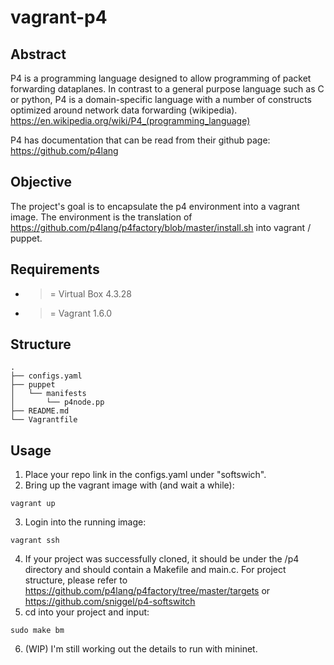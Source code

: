 # vagrant-p4

## Abstract
P4 is a programming language designed to allow programming of packet forwarding dataplanes. In contrast to a general purpose language such as C or python, P4 is a domain-specific language with a number of constructs optimized around network data forwarding (wikipedia).
https://en.wikipedia.org/wiki/P4_(programming_language)

P4 has documentation that can be read from their github page:
https://github.com/p4lang

## Objective
The project's goal is to encapsulate the p4 environment into a vagrant image. The environment is the translation of https://github.com/p4lang/p4factory/blob/master/install.sh into vagrant / puppet.

## Requirements
- >= Virtual Box 4.3.28
- >= Vagrant 1.6.0

## Structure
```
.
├── configs.yaml
├── puppet
│   └── manifests
│       └── p4node.pp
├── README.md
└── Vagrantfile
```

## Usage
1. Place your repo link in the configs.yaml under "softswich".
2. Bring up the vagrant image with (and wait a while):
```
vagrant up
```
3. Login into the running image:
```
vagrant ssh
```
4. If your project was successfully cloned, it should be under the /p4 directory and should contain a Makefile and main.c. For project structure, please refer to 
https://github.com/p4lang/p4factory/tree/master/targets
or
https://github.com/sniggel/p4-softswitch
5. cd into your project and input:
```
sudo make bm
```
6. (WIP) I'm still working out the details to run with mininet.

